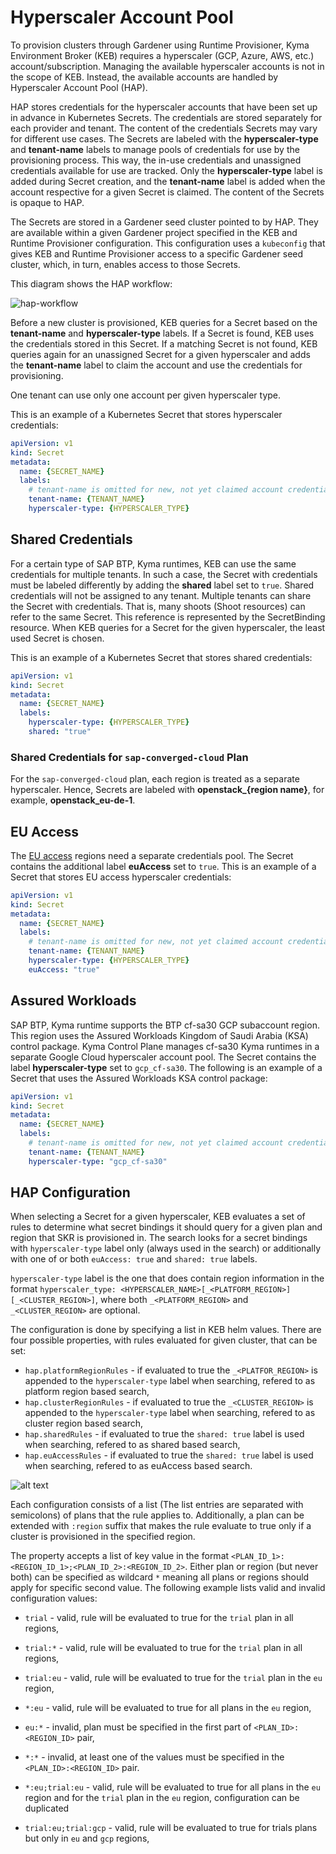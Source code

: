 # Hyperscaler Account Pool

To provision clusters through Gardener using Runtime Provisioner, Kyma Environment Broker (KEB) requires a hyperscaler (GCP, Azure, AWS, etc.) account/subscription. Managing the available hyperscaler accounts is not in the scope of KEB. Instead, the available accounts are handled by Hyperscaler Account Pool (HAP).

HAP stores credentials for the hyperscaler accounts that have been set up in advance in Kubernetes Secrets. The credentials are stored separately for each provider and tenant. The content of the credentials Secrets may vary for different use cases. The Secrets are labeled with the **hyperscaler-type** and **tenant-name** labels to manage pools of credentials for use by the provisioning process. This way, the in-use credentials and unassigned credentials available for use are tracked. Only the **hyperscaler-type** label is added during Secret creation, and the **tenant-name** label is added when the account respective for a given Secret is claimed. The content of the Secrets is opaque to HAP.

The Secrets are stored in a Gardener seed cluster pointed to by HAP. They are available within a given Gardener project specified in the KEB and Runtime Provisioner configuration. This configuration uses a `kubeconfig` that gives KEB and Runtime Provisioner access to a specific Gardener seed cluster, which, in turn, enables access to those Secrets.

This diagram shows the HAP workflow:

![hap-workflow](../assets/hap-flow.drawio.svg)

Before a new cluster is provisioned, KEB queries for a Secret based on the **tenant-name** and **hyperscaler-type** labels.
If a Secret is found, KEB uses the credentials stored in this Secret. If a matching Secret is not found, KEB queries again for an unassigned Secret for a given hyperscaler and adds the **tenant-name** label to claim the account and use the credentials for provisioning.

One tenant can use only one account per given hyperscaler type.

This is an example of a Kubernetes Secret that stores hyperscaler credentials:

```yaml
apiVersion: v1
kind: Secret
metadata:
  name: {SECRET_NAME}
  labels:
    # tenant-name is omitted for new, not yet claimed account credentials
    tenant-name: {TENANT_NAME}
    hyperscaler-type: {HYPERSCALER_TYPE}
```

## Shared Credentials

For a certain type of SAP BTP, Kyma runtimes, KEB can use the same credentials for multiple tenants.
In such a case, the Secret with credentials must be labeled differently by adding the **shared** label set to `true`. Shared credentials will not be assigned to any tenant.
Multiple tenants can share the Secret with credentials. That is, many shoots (Shoot resources) can refer to the same Secret. This reference is represented by the SecretBinding resource.
When KEB queries for a Secret for the given hyperscaler, the least used Secret is chosen.  

This is an example of a Kubernetes Secret that stores shared credentials:

```yaml
apiVersion: v1
kind: Secret
metadata:
  name: {SECRET_NAME}
  labels:
    hyperscaler-type: {HYPERSCALER_TYPE}
    shared: "true"
```


### Shared Credentials for `sap-converged-cloud` Plan

For the `sap-converged-cloud` plan, each region is treated as a separate hyperscaler. Hence, Secrets are labeled with **openstack_{region name}**, for example, **openstack_eu-de-1**.

## EU Access

The [EU access](03-20-eu-access.md) regions need a separate credentials pool. The Secret contains the additional label **euAccess** set to `true`. This is an example of a Secret that stores EU access hyperscaler credentials:

```yaml
apiVersion: v1
kind: Secret
metadata:
  name: {SECRET_NAME}
  labels:
    # tenant-name is omitted for new, not yet claimed account credentials
    tenant-name: {TENANT_NAME}
    hyperscaler-type: {HYPERSCALER_TYPE}
    euAccess: "true"
```

## Assured Workloads

SAP BTP, Kyma runtime supports the BTP cf-sa30 GCP subaccount region. This region uses the Assured Workloads Kingdom of Saudi Arabia (KSA) control package. Kyma Control Plane manages cf-sa30 Kyma runtimes in a separate
Google Cloud hyperscaler account pool. The Secret contains the label **hyperscaler-type** set to `gcp_cf-sa30`. The following is an example of a Secret that uses the Assured Workloads KSA control package:

```yaml
apiVersion: v1
kind: Secret
metadata:
  name: {SECRET_NAME}
  labels:
    # tenant-name is omitted for new, not yet claimed account credentials
    tenant-name: {TENANT_NAME}
    hyperscaler-type: "gcp_cf-sa30"
```

## HAP Configuration

<!-- selection algorithm -->
When selecting a Secret for a given hyperscaler, KEB evaluates a set of rules to determine what secret bindings it should query for a given plan and region that SKR is provisioned in. The search looks for a secret bindings with `hyperscaler-type` label only (always used in the search) or additionally with one of or both `euAccess: true` and `shared: true` labels. 

`hyperscaler-type` label is the one that does contain region information in the format `hyperscaler_type: <HYPERSCALER_NAME>[_<PLATFORM_REGION>][_<CLUSTER_REGION>]`, where both `_<PLATFORM_REGION>` and `_<CLUSTER_REGION>` are optional.

The configuration is done by specifying a list in KEB helm values. There are four possible properties, with rules evaluated for given cluster, that can be set:
* `hap.platformRegionRules` - if evaluated to true the `_<PLATFOR_REGION>` is appended to the `hyperscaler-type` label when searching, refered to as platform region based search,
* `hap.clusterRegionRules` - if evaluated to true the `_<CLUSTER_REGION>` is appended to the `hyperscaler-type` label when searching, refered to as cluster region based search,
* `hap.sharedRules` - if evaluated to true the `shared: true` label is used when searching, refered to as shared based search,
* `hap.euAccessRules` - if evaluated to true the `shared: true` label is used when searching, refered to as euAccess based search.

![alt text](image.png)

<!-- rules format -->
Each configuration consists of a list (The list entries are separated with semicolons) of plans that the rule applies to. Additionally, a plan can be extended with `:region` suffix that makes the rule evaluate to true only if a cluster is provisioned in the specified region.

The property accepts a list of key value in the format `<PLAN_ID_1>:<REGION_ID_1>;<PLAN_ID_2>:<REGION_ID_2>`. Either plan or region (but never both) can be specified as wildcard `*` meaning all plans or regions should apply for specific second value. The following example lists valid and invalid configuration values:
* `trial` - valid, rule will be evaluated to true for the `trial` plan in all regions,
* `trial:*` - valid, rule will be evaluated to true for the `trial` plan in all regions,
* `trial:eu` - valid, rule will be evaluated to true for the `trial` plan in the `eu` region,

* `*:eu` - valid, rule will be evaluated to true for all plans in the `eu` region,
* `eu:*` - invalid, plan must be specified in the first part of `<PLAN_ID>:<REGION_ID>` pair,
* `*:*` - invalid, at least one of the values must be specified in the `<PLAN_ID>:<REGION_ID>` pair.

* `*:eu;trial:eu` - valid, rule will be evaluated to true for all plans in the `eu` region and for the `trial` plan in the `eu` region, configuration can be duplicated
* `trial:eu;trial:gcp` - valid, rule will be evaluated to true for trials plans but only in `eu` and `gcp` regions,

<!-- TODO: rules validation -->
